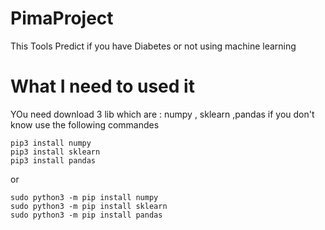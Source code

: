# PimaProject
This Tools Predict if you have Diabetes or not using machine learning
# What I need to used it
YOu need download 3 lib which are : numpy , sklearn ,pandas
if you don't know use the following commandes
```
pip3 install numpy
pip3 install sklearn
pip3 install pandas

```
or
```
sudo python3 -m pip install numpy
sudo python3 -m pip install sklearn
sudo python3 -m pip install pandas

```
